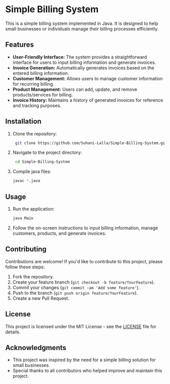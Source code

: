 # Simple Billing System

This is a simple billing system implemented in Java. It is designed to help small businesses or individuals manage their billing processes efficiently.

## Features

- **User-Friendly Interface:** The system provides a straightforward interface for users to input billing information and generate invoices.
- **Invoice Generation:** Automatically generates invoices based on the entered billing information.
- **Customer Management:** Allows users to manage customer information for recurring billing.
- **Product Management:** Users can add, update, and remove products/services for billing.
- **Invoice History:** Maintains a history of generated invoices for reference and tracking purposes.

## Installation

1. Clone the repository:
   ```bash
    git clone https://github.com/Suhani-Lalla/Simple-Billing-System.git
   
2. Navigate to the project directory:
   ```bash
    cd Simple-Billing-System
   
3. Compile java files:
   ```bash
   javac *.java

## Usage

1. Run the application:
   ```bash
   java Main

2. Follow the on-screen instructions to input billing information, manage customers, products, and generate invoices.

## Contributing

Contributions are welcome! If you'd like to contribute to this project, please follow these steps:

1. Fork the repository.
2. Create your feature branch (`git checkout -b feature/YourFeature`).
3. Commit your changes (`git commit -am 'Add some feature'`).
4. Push to the branch (`git push origin feature/YourFeature`).
5. Create a new Pull Request.

## License

This project is licensed under the MIT License - see the [LICENSE](LICENSE) file for details.

## Acknowledgments

- This project was inspired by the need for a simple billing solution for small businesses.
- Special thanks to all contributors who helped improve and maintain this project.



